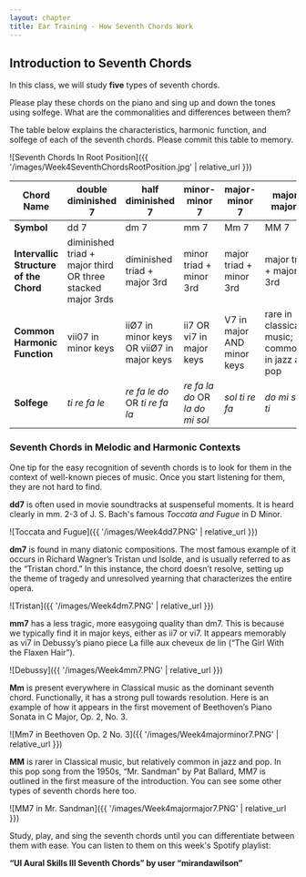 ```yaml
---
layout: chapter
title: Ear Training - How Seventh Chords Work
---
```


## Introduction to Seventh Chords

In this class, we will study **five** types of seventh chords.

Please play these chords on the piano and sing up and down the tones using solfege. What are the commonalities and differences between them?

The table below explains the characteristics, harmonic function, and solfege of each of the seventh chords. Please commit this table to memory.

![Seventh Chords In Root Position]({{ '/images/Week4SeventhChordsRootPosition.jpg' | relative_url }})

Chord Name   |   double diminished 7   |   half diminished 7   |   minor-minor 7   |   major-minor 7   |   major-major 7    
---   |   ---   |   ---   |   ---   |   ---   |   ---   |
**Symbol**   |   dd 7   |   dm 7   |   mm 7   |   Mm 7   |   MM 7   
**Intervallic Structure of the Chord**   |   diminished triad + major third OR three stacked major 3rds   |   diminished triad + major 3rd   |   minor triad + minor 3rd   |   major triad + minor 3rd   |   major triad + major 3rd   
**Common Harmonic Function**   |   vii07 in minor keys   |   iiØ7 in minor keys OR viiØ7 in major keys   |   ii7 OR vi7 in major keys   |   V7 in major AND minor keys   |   rare in classical music; commoner in jazz and pop
**Solfege**   |   *ti re fa le*   |   *re fa le do* OR *ti re fa la*   |   *re fa la do* OR *la do mi sol*   |   *sol ti re fa*   |   *do mi sol ti*

### Seventh Chords in Melodic and Harmonic Contexts

One tip for the easy recognition of seventh chords is to look for them in the context of well-known pieces of music. Once you start listening for them, they are not hard to find.

**dd7** is often used in movie soundtracks at suspenseful moments. It is heard clearly in mm. 2-3 of J. S. Bach's famous *Toccata and Fugue* in D Minor.

![Toccata and Fugue]({{ '/images/Week4dd7.PNG' | relative_url }})

**dm7** is found in many diatonic compositions. The most famous example of it occurs in Richard Wagner’s Tristan und Isolde, and is usually referred to as the “Tristan chord.” In this instance, the chord doesn’t resolve, setting up the theme of tragedy and unresolved yearning that characterizes the entire opera.

![Tristan]({{ '/images/Week4dm7.PNG' | relative_url }})

**mm7** has a less tragic, more easygoing quality than dm7. This is because we typically find it in major keys, either as ii7 or vi7. It appears memorably as vi7 in Debussy’s piano piece La fille aux cheveux de lin (“The Girl With the Flaxen Hair”).

![Debussy]({{ '/images/Week4mm7.PNG' | relative_url }})

**Mm** is present everywhere in Classical music as the dominant seventh chord. Functionally, it has a strong pull towards resolution. Here is an example of how it appears in the first movement of Beethoven’s Piano Sonata in C Major, Op. 2, No. 3.

![Mm7 in Beethoven Op. 2 No. 3]({{ '/images/Week4majorminor7.PNG' | relative_url }})

**MM** is rarer in Classical music, but relatively common in jazz and pop. In this pop song from the 1950s, “Mr. Sandman” by Pat Ballard, MM7 is outlined in the first measure of the introduction. You can see some other types of seventh chords here too.

![MM7 in Mr. Sandman]({{ '/images/Week4majormajor7.PNG' | relative_url }})

Study, play, and sing the seventh chords until you can differentiate between them with ease. You can listen to them on this week's Spotify playlist:

**“UI Aural Skills III Seventh Chords” by user “mirandawilson”**
